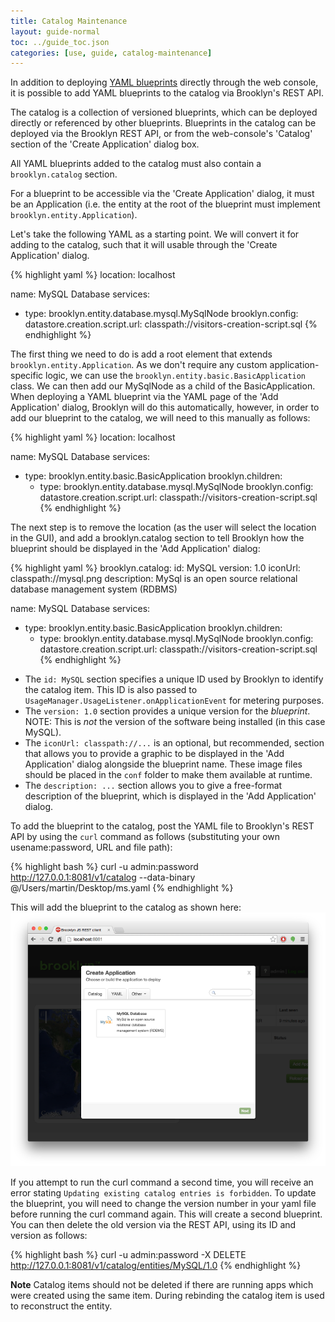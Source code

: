 ```yaml
---
title: Catalog Maintenance
layout: guide-normal
toc: ../guide_toc.json
categories: [use, guide, catalog-maintenance]
---
```


In addition to deploying [YAML blueprints](creating-yaml.md) directly through the web console, it is possible
to add YAML blueprints to the catalog via Brooklyn's REST API.

The catalog is a collection of versioned blueprints, which can be deployed directly or referenced 
by other blueprints.  Blueprints in the catalog can be deployed via the Brooklyn REST API, or from 
the web-console's 'Catalog' section of the 'Create Application' dialog box.

All YAML blueprints added to the catalog must also contain a `brooklyn.catalog` section. 

For a blueprint to be accessible via the 'Create Application' dialog, it must be an Application 
(i.e. the entity at the root of the blueprint must implement `brooklyn.entity.Application`).

<!--
TODO: Add section that explains how to add plain entities to the catalog and use them either from the App Wizard,
(and entity UI) or embed the catalog id + version in another YAML
-->

Let's take the following YAML as a starting point. We will convert it for adding to the catalog, 
such that it will usable through the 'Create Application' dialog.

{% highlight yaml %}
location: localhost

name: MySQL Database
services:
- type: brooklyn.entity.database.mysql.MySqlNode
  brooklyn.config:
    datastore.creation.script.url: classpath://visitors-creation-script.sql
{% endhighlight %}

The first thing we need to do is add a root element that extends `brooklyn.entity.Application`. As we don't require any
custom application-specific logic, we can use the `brooklyn.entity.basic.BasicApplication` class. We can then add our
MySqlNode as a child of the BasicApplication. When deploying a YAML blueprint via the YAML page of the 'Add Application'
dialog, Brooklyn will do this automatically, however, in order to add our blueprint to the catalog, we will need to this
manually as follows:

{% highlight yaml %}
location: localhost

name: MySQL Database
services:
- type: brooklyn.entity.basic.BasicApplication
  brooklyn.children:
  - type: brooklyn.entity.database.mysql.MySqlNode
    brooklyn.config:
      datastore.creation.script.url: classpath://visitors-creation-script.sql
{% endhighlight %}

The next step is to remove the location (as the user will select the location in the GUI), and add a brooklyn.catalog
section to tell Brooklyn how the blueprint should be displayed in the 'Add Application' dialog:

{% highlight yaml %}
brooklyn.catalog:
  id: MySQL
  version: 1.0
  iconUrl: classpath://mysql.png
  description: MySql is an open source relational database management system (RDBMS)

name: MySQL Database
services:
- type: brooklyn.entity.basic.BasicApplication
  brooklyn.children:
  - type: brooklyn.entity.database.mysql.MySqlNode
    brooklyn.config:
      datastore.creation.script.url: classpath://visitors-creation-script.sql
{% endhighlight %}

<!--
TODO: Add section to explain that the brooklyn.catalog section can contain a libraries array, each item pointing to 
an OSGi bundle where the code for the blueprint is hosted. Every type from the blueprint will be searched for in the 
libraries first and then on the standard Brooklyn classpath.
-->

- The `id: MySQL` section specifies a unique ID used by Brooklyn to identify the catalog item. This ID is also passed to 
`UsageManager.UsageListener.onApplicationEvent` for metering purposes.
- The `version: 1.0` section provides a unique version for the *blueprint*. NOTE: This is *not* the version of the software
being installed (in this case MySQL).
- The `iconUrl: classpath://...` is an optional, but recommended, section that allows you to provide a graphic to be 
displayed in the 'Add Application' dialog alongside the blueprint name. These image files should be placed in the 
`conf` folder to make them available at runtime.
- The `description: ...` section allows you to give a free-format description of the blueprint, which is displayed in the 
'Add Application' dialog.

To add the blueprint to the catalog, post the YAML file to Brooklyn's REST API by using the `curl` command as
follows (substituting your own usename:password, URL and file path):

{% highlight bash %}
curl -u admin:password http://127.0.0.1:8081/v1/catalog --data-binary @/Users/martin/Desktop/ms.yaml
{% endhighlight %}

This will add the blueprint to the catalog as shown here:
[![MySQL in Brooklyn Catalog](mysql-in-catalog-w700.png "MySQL in Brooklyn Catalog")](mysql-in-catalog.png) 

If you attempt to run the curl command a second time, you will receive an error stating `Updating existing catalog entries is forbidden`.
To update the blueprint, you will need to change the version number in your yaml file before running the curl command 
again. This will create a second blueprint. You can then delete the old version via the REST API, using its ID and version
as follows:

{% highlight bash %}
curl -u admin:password -X DELETE http://127.0.0.1:8081/v1/catalog/entities/MySQL/1.0
{% endhighlight %}

**Note** Catalog items should not be deleted if there are running apps which were created using the same item. During
rebinding the catalog item is used to reconstruct the entity.

<!--
TODO: Add section policies to the catalog, and explaining how to add items to the UI using the plus icon on the catalog tab
-->
